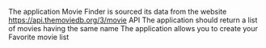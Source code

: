 The application Movie Finder is sourced its data from the website https://api.themoviedb.org/3/movie API
The application should return a list of movies having the same name
The application allows you to create your Favorite movie list